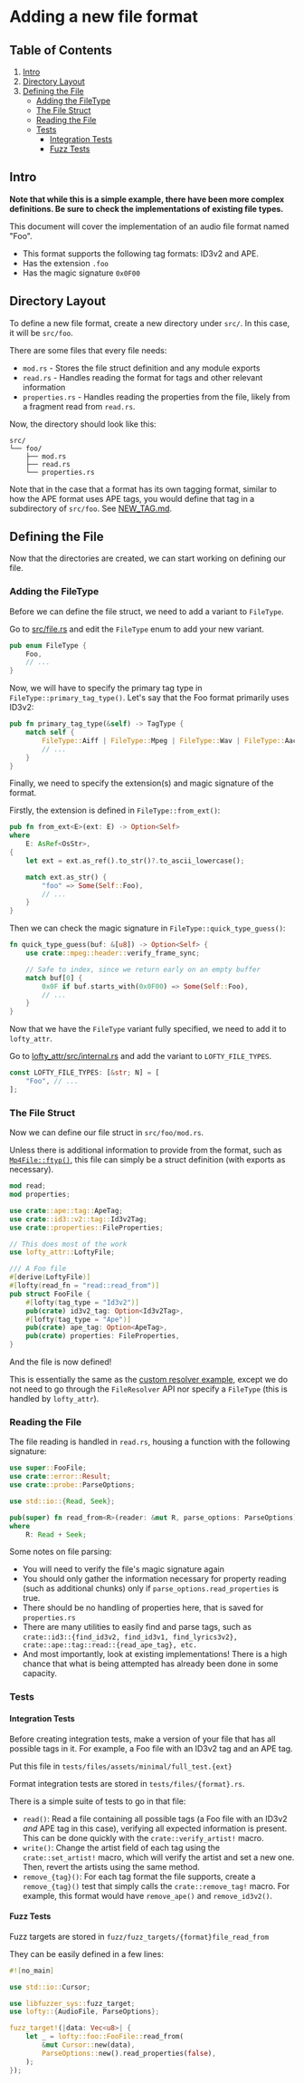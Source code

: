# Adding a new file format

## Table of Contents

1. [Intro](#intro)
2. [Directory Layout](#directory-layout)
3. [Defining the File](#defining-the-file)
	* [Adding the FileType](#adding-the-filetype)
	* [The File Struct](#the-file-struct)
	* [Reading the File](#reading-the-file)
    * [Tests](#tests)
      * [Integration Tests](#integration-tests)
      * [Fuzz Tests](#fuzz-tests)

## Intro

**Note that while this is a simple example, there have been more complex definitions. Be sure to check the implementations
of existing file types.**

This document will cover the implementation of an audio file format named "Foo".

* This format supports the following tag formats: ID3v2 and APE.
* Has the extension `.foo`
* Has the magic signature `0x0F00`

## Directory Layout

To define a new file format, create a new directory under `src/`. In this case, it will be
`src/foo`.

There are some files that every file needs:

* `mod.rs` - Stores the file struct definition and any module exports
* `read.rs` - Handles reading the format for tags and other relevant information
* `properties.rs` - Handles reading the properties from the file, likely from a fragment read
                    from `read.rs`.

Now, the directory should look like this:

```
src/
└── foo/
    ├── mod.rs
    ├── read.rs
    └── properties.rs
```

Note that in the case that a format has its own tagging format, similar to how the APE format uses APE tags,
you would define that tag in a subdirectory of `src/foo`. See [NEW_TAG.md](NEW_TAG.md).

## Defining the File

Now that the directories are created, we can start working on defining our file.

### Adding the FileType

Before we can define the file struct, we need to add a variant to `FileType`.

Go to [src/file.rs](../src/file.rs) and edit the `FileType` enum to add your new variant.

```rust
pub enum FileType {
    Foo,
    // ...
}
```

Now, we will have to specify the primary tag type in `FileType::primary_tag_type()`.
Let's say that the Foo format primarily uses ID3v2:

```rust
pub fn primary_tag_type(&self) -> TagType {
    match self {
        FileType::Aiff | FileType::Mpeg | FileType::Wav | FileType::Aac | FileType::Foo => TagType::Id3v2,
        // ...
    }
}
```

Finally, we need to specify the extension(s) and magic signature of the format.

Firstly, the extension is defined in `FileType::from_ext()`:

```rust
pub fn from_ext<E>(ext: E) -> Option<Self>
where
	E: AsRef<OsStr>,
{
	let ext = ext.as_ref().to_str()?.to_ascii_lowercase();

	match ext.as_str() {
		"foo" => Some(Self::Foo),
		// ...
	}
}
```

Then we can check the magic signature in `FileType::quick_type_guess()`:

```rust
fn quick_type_guess(buf: &[u8]) -> Option<Self> {
    use crate::mpeg::header::verify_frame_sync;

    // Safe to index, since we return early on an empty buffer
    match buf[0] {
        0x0F if buf.starts_with(0x0F00) => Some(Self::Foo),
        // ...
    }
}
```

Now that we have the `FileType` variant fully specified, we need to add it to `lofty_attr`.

Go to [lofty_attr/src/internal.rs](../lofty_attr/src/internal.rs) and add the variant to `LOFTY_FILE_TYPES`.

```rust
const LOFTY_FILE_TYPES: [&str; N] = [
	"Foo", // ...
];
```

### The File Struct

Now we can define our file struct in `src/foo/mod.rs`.

Unless there is additional information to provide from the format, such as [`Mp4File::ftyp()`](https://docs.rs/lofty/latest/lofty/mp4/struct.Mp4File.html#method.ftyp),
this file can simply be a struct definition (with exports as necessary).

```rust
mod read;
mod properties;

use crate::ape::tag::ApeTag;
use crate::id3::v2::tag::Id3v2Tag;
use crate::properties::FileProperties;

// This does most of the work
use lofty_attr::LoftyFile;

/// A Foo file
#[derive(LoftyFile)]
#[lofty(read_fn = "read::read_from")]
pub struct FooFile {
    #[lofty(tag_type = "Id3v2")]
    pub(crate) id3v2_tag: Option<Id3v2Tag>,
    #[lofty(tag_type = "Ape")]
    pub(crate) ape_tag: Option<ApeTag>,
    pub(crate) properties: FileProperties,
}
```

And the file is now defined!

This is essentially the same as the [custom resolver example](https://github.com/Serial-ATA/lofty-rs/blob/main/examples/custom_resolver/src/main.rs),
except we do not need to go through the `FileResolver` API nor specify a `FileType` (this is handled by `lofty_attr`).

### Reading the File

The file reading is handled in `read.rs`, housing a function with the following signature:

```rust
use super::FooFile;
use crate::error::Result;
use crate::probe::ParseOptions;

use std::io::{Read, Seek};

pub(super) fn read_from<R>(reader: &mut R, parse_options: ParseOptions) -> Result<FooFile>
where
    R: Read + Seek;
```

Some notes on file parsing:

* You will need to verify the file's magic signature again
* You should only gather the information necessary for property reading (such as additional chunks) only if 
  `parse_options.read_properties` is true.
* There should be no handling of properties here, that is saved for `properties.rs`
* There are many utilities to easily find and parse tags, such as `crate::id3::{find_id3v2, find_id3v1, find_lyrics3v2}, crate::ape::tag::read::{read_ape_tag}, etc.`
* And most importantly, look at existing implementations! There is a high chance that what is being attempted has already been done
  in some capacity.

### Tests

#### Integration Tests

Before creating integration tests, make a version of your file that has all possible tags in it. For example, a Foo file with an ID3v2 tag and an APE tag.

Put this file in `tests/files/assets/minimal/full_test.{ext}`

Format integration tests are stored in `tests/files/{format}.rs`.

There is a simple suite of tests to go in that file:

* `read()`: Read a file containing all possible tags (a Foo file with an ID3v2 *and* APE tag in this case), verifying
  all expected information is present. This can be done quickly with the `crate::verify_artist!` macro.
* `write()`: Change the artist field of each tag using the `crate::set_artist!` macro, which will verify the artist
  and set a new one. Then, revert the artists using the same method.
* `remove_{tag}()`: For each tag format the file supports, create a `remove_{tag}()` test that simply calls the
  `crate::remove_tag!` macro. For example, this format would have `remove_ape()` and `remove_id3v2()`.

#### Fuzz Tests

Fuzz targets are stored in `fuzz/fuzz_targets/{format}file_read_from`

They can be easily defined in a few lines:

```rust
#![no_main]

use std::io::Cursor;

use libfuzzer_sys::fuzz_target;
use lofty::{AudioFile, ParseOptions};

fuzz_target!(|data: Vec<u8>| {
    let _ = lofty::foo::FooFile::read_from(
	    &mut Cursor::new(data),
	    ParseOptions::new().read_properties(false),
    );
});
```


